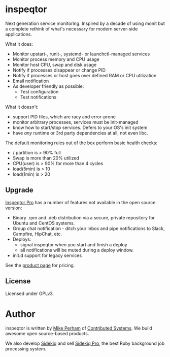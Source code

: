 # inspeqtor

Next generation service monitoring.  Inspired by a decade of
using monit but a complete rethink of what's necessary for modern
server-side applications.

What it does:

* Monitor upstart-, runit-, systemd- or launchctl-managed services
* Monitor process memory and CPU usage
* Monitor host CPU, swap and disk usage
* Notify if processes disappear or change PID
* Notify if processes or host goes over defined RAM or CPU utilization
* Email notification
* As developer friendly as possible:
  - Test configuration
  - Test notifications

What it doesn't:

* support PID files, which are racy and error-prone
* monitor arbitrary processes, services must be init-managed
* know how to start/stop services.  Defers to your OS's init system
* have *any* runtime or 3rd party dependencies at all, not even libc.

The default monitoring rules out of the box perform basic health checks:

* / partition is > 90% full
* Swap is more than 20% utilized
* CPU(user) is > 90% for more than 4 cycles
* load(5min) is > 10
* load(1min) is > 20

## Upgrade

[Inspeqtor Pro](http://contribsys.com/inspeqtor) has a number of features not available in the open source version:

* Binary .rpm and .deb distribution via a secure, private repository for Ubuntu and CentOS systems.
* Group chat notification - ditch your inbox and pipe notifications to Slack, Campfire, HipChat, etc.
* Deploys:
  - signal inspeqtor when you start and finish a deploy
  - all notifications will be muted during a deploy window.
* init.d support for legacy services

See the [product page](http://contribsys.com/inspeqtor) for pricing.


## License

Licensed under GPLv3.

# Author

inspeqtor is written by [Mike Perham](http://twitter.com/mperham) of [Contributed Systems](http://contribsys.com).  We build awesome open source-based products.

We also develop [Sidekiq](http://sidekiq.org) and sell [Sidekiq Pro](http://sidekiq.org/pro), the best Ruby background job processing system.

